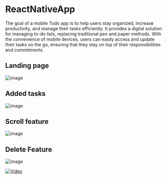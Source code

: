 # ReactNativeApp

The goal of a mobile Todo app is to help users stay organized, increase productivity, and manage their tasks efficiently. It provides a digital solution for managing to-do lists, replacing traditional pen and paper methods. With the convenience of mobile devices, users can easily access and update their tasks on the go, ensuring that they stay on top of their responsibilities and commitments.

## Landing page
![image](https://github.com/Sarthak-code360/ReactNativeApp/assets/74900672/f62f2e76-5927-454c-a4b3-b46ea62b810f)

## Added tasks
![image](https://github.com/Sarthak-code360/ReactNativeApp/assets/74900672/6f529282-0188-4f84-9fad-68ddc5928f51)

## Scroll feature
![image](https://github.com/Sarthak-code360/ReactNativeApp/assets/74900672/02a1cd99-a973-4914-ad87-987593b7c2fe)

## Delete Feature
![image](https://github.com/Sarthak-code360/ReactNativeApp/assets/74900672/9205fd7b-2205-4202-b93c-3647dd5f4c0a)


[![Video](https://drive.google.com/file/d/1LnWb0X4ruZv8cCAwuJQw-htFRgpPs02W/view?usp=sharing)](https://drive.google.com/file/d/1LnWb0X4ruZv8cCAwuJQw-htFRgpPs02W/view?usp=sharing)


